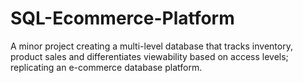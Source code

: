 # SQL-Ecommerce-Platform
A minor project creating a multi-level database that tracks inventory, product sales and differentiates viewability based on access levels; replicating an e-commerce database platform.
